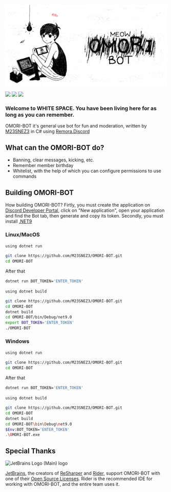 <p>
    <img src="OmoriBot.png">
</p>
<a href="https://github.com/Remora/Remora.Discord"><img src="https://img.shields.io/badge/powered_by-Remora.Discord-blue"></img></a>
<a href="https://github.com/M23SNEZ3/OMORI-BOT/blob/master/LICENSE"><img src="https://img.shields.io/github/license/M23SNEZ3/OMORI-BOT?logo=git"></img></a>
<a href="https://github.com/M23SNEZ3/OMORI-BOT/commit/master"><img src="https://img.shields.io/github/last-commit/M23SNEZ3/OMORI-BOT?logo=github"></img></a>

### Welcome to WHITE SPACE. You have been living here for as long as you can remember.
OMORI-BOT it's general use bot for fun and moderation, written by [M23SNEZ3](https://github.com/M23SNEZ3) in C# using [Remora.Discord](https://github.com/Remora/Remora.Discord)

## What can the OMORI-BOT do?
* Banning, clear messages, kicking, etc.
* Remember member birthday
* Whitelist, with the help of which you can configure permissions to use commands

## Building OMORI-BOT
How building OMORI-BOT? Firtly, you must create the application on [Discord Developer Portal](https://discord.com/developers/applications), click on "New application", open your application and find the Bot tab, then generate and copy its token.
Secondly, you must install [.NET9](https://dotnet.microsoft.com/en-us/download/dotnet/9.0)

### Linux/MacOS
`using dotnet run`
```bash
git clone https://github.com/M23SNEZ3/OMORI-BOT.git
cd OMORI-BOT
```
After that
```bash
dotnet run BOT_TOKEN='ENTER_TOKEN'
```

`using dotnet build`
```bash
git clone https://github.com/M23SNEZ3/OMORI-BOT.git
cd OMORI-BOT
dotnet build
cd OMORI-BOT/bin/Debug/net9.0
export BOT_TOKEN='ENTER_TOKEN'
./OMORI-BOT
```
### Windows
`using dotnet run`
```bash
git clone https://github.com/M23SNEZ3/OMORI-BOT.git
cd OMORI-BOT
```
After that
```bash
dotnet run BOT_TOKEN='ENTER_TOKEN'
```

`using dotnet build`
```bash
git clone https://github.com/M23SNEZ3/OMORI-BOT.git
cd OMORI-BOT
dotnet build
cd OMORI-BOT\bin\Debug\net9.0
$Env:BOT_TOKEN='ENTER_TOKEN'
.\OMORI-BOT.exe
```

## Special Thanks


![JetBrains Logo (Main) logo](https://resources.jetbrains.com/storage/products/company/brand/logos/jb_beam.svg)


[JetBrains](https://www.jetbrains.com/), the creators of [ReSharper](https://www.jetbrains.com/resharper) 
and [Rider](https://www.jetbrains.com/rider), support OMORI-BOT 
with one of their [Open Source Licenses](https://jb.gg/OpenSourceSupport). 
Rider is the recommended IDE for working with OMORI-BOT, and the entire team uses it.

